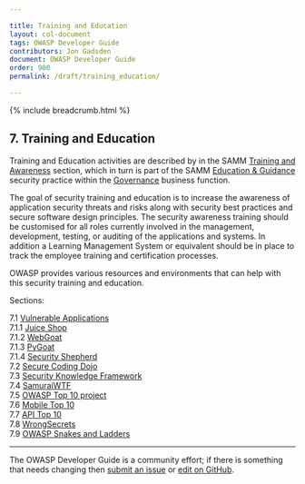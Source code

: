 ```yaml
---

title: Training and Education
layout: col-document
tags: OWASP Developer Guide
contributors: Jon Gadsden
document: OWASP Developer Guide
order: 900
permalink: /draft/training_education/

---
```


{% include breadcrumb.html %}

## 7. Training and Education

Training and Education activities are described by in the SAMM [Training and Awareness][sammgegta] section,
which in turn is part of the SAMM [Education & Guidance][sammgeg] security practice
within the [Governance][sammg] business function.

The goal of security training and education is to increase the awareness of application security threats and risks
along with security best practices and secure software design principles.
The security awareness training should be customised for all roles currently involved in the management,
development, testing, or auditing of the applications and systems.
In addition a Learning Management System or equivalent should be in place to track
the employee training and certification processes.

OWASP provides various resources and environments that can help with this security training and education.

Sections:  

7.1 [Vulnerable Applications](01-vulnerable-apps/toc.md)  
7.1.1 [Juice Shop](01-vulnerable-apps/01-juice-shop.md)  
7.1.2 [WebGoat](01-vulnerable-apps/02-webgoat.md)  
7.1.3 [PyGoat](01-vulnerable-apps/03-pygoat.md)  
7.1.4 [Security Shepherd](01-vulnerable-apps/04-security-shepherd.md)  
7.2 [Secure Coding Dojo](02-secure-coding-dojo.md)  
7.3 [Security Knowledge Framework](03-skf.md)  
7.4 [SamuraiWTF](04-samurai-wtf.md)  
7.5 [OWASP Top 10 project](05-top-ten.md)  
7.6 [Mobile Top 10](06-mobile-top-ten.md)  
7.7 [API Top 10](07-api-top-ten.md)  
7.8 [WrongSecrets](08-wrongsecrets.md)  
7.9 [OWASP Snakes and Ladders](09-snakes-ladders.md)  

----

The OWASP Developer Guide is a community effort; if there is something that needs changing
then [submit an issue][issue0900] or [edit on GitHub][edit0900].

[edit0900]: https://github.com/OWASP/www-project-developer-guide/blob/main/draft/09-training-education/toc.md
[issue0900]: https://github.com/OWASP/www-project-developer-guide/issues/new?labels=enhancement&template=request.md&title=Update:%2009-training-education/00-toc
[sammg]: https://owaspsamm.org/model/governance/
[sammgeg]: https://owaspsamm.org/model/governance/education-and-guidance/
[sammgegta]: https://owaspsamm.org/model/governance/education-and-guidance/stream-a/
